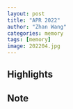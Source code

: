 ```yaml
---
layout: post
title: "APR 2022"
author: "Zhan Wang"
categories: memory
tags: [memory]
image: 202204.jpg
---
```


## Highlights


## Note
